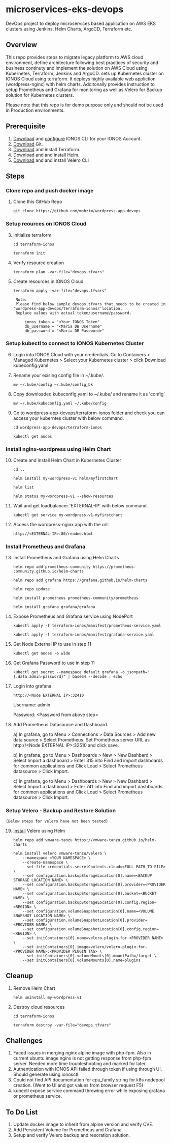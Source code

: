 # microservices-eks-devops
DevOps project to deploy microservices based application on AWS EKS clusters using Jenkins, Helm Charts, ArgoCD, Terraform etc. 

## Overview
This repo provides steps to migrate legacy platform to AWS cloud environment, define architecture following best practices of security and business continuty and implement the solution on AWS Cloud using Kubernetes, Terraform, Jenkins and ArgoCD.   sets up Kubernetes cluster on IONOS Cloud using terraform. It deploys highly available web appliction (wordpress-nginx) with helm charts. Additonally provides instruction to setup Prometheus and Grafana for monitoring as well as Velero for Backup solution for Kubernetes clusters. 

Please note that this repo is for demo purpose only and should not be used in Production environments. 

## Prerequisite
1. [Download](https://docs.ionos.com/cli-ionosctl) and [configure](https://registry.terraform.io/providers/ionos-cloud/ionoscloud/latest/docs) IONOS CLI for your IONOS Account. 
2. [Download](https://git-scm.com/downloads) Git. 
3. [Download](https://developer.hashicorp.com/terraform/install?product_intent=terraform) and install Terraform.
4. [Download](https://helm.sh/docs/intro/install/) and and install Helm. 
5. [Download](https://velero.io/docs/v1.6/basic-install/) and and install Velero CLI

## Steps

### Clone repo and push docker image

1. Clone this GitHub Repo

    `git clone https://github.com/mohzim/wordpress-app-devops`


### Setup reources on IONOS Cloud   

3. Initialize terraform

    `cd terraform-ionos`

    `terraform init`

4. Verify resource creation
        
    `terraform plan -var-file="devops.tfvars"`

5. Create resources in IONOS Cloud
        
    `terraform apply -var-file="devops.tfvars"`

        Note: 
        Please find below sample devops.tfvars that needs to be created in 'wordpress-app-devops/terraform-ionos/'location. 
        Replace values with actual token/username/password. 

            ionos_token = "<Your IONOS Token"
            db_username = "<Maria DB Username"
            db_password = "<Maria DB Password>"

### Setup kubectl to connect to IONOS Kubernetes Cluster

6. Login into IONOS Cloud with your credentials. Go to Containers > Managed Kubernetes > Select your Kubernetes cluster > click Download kubeconfig.yaml

7. Rename your exising config file in ~/.kube/. 

    `mv ~/.kube/config ~/.kube/config_bk`

8. Copy downloaded kubeconfig.yaml to ~/.kube/ and rename it as 'config'

    `mv ~/.kube/kubeconfig.yaml ~/.kube/config`

9. Go to wordpress-app-devops/terraform-ionos folder and check you can access your kuberntes cluster with below command. 

    `cd wordpress-app-devops/terraform-ionos`

    `kubectl get nodes`

### Install nginx-wordpress using Helm Chart

10. Create and install Helm Chart in Kubernetes Cluster

    `cd ..`

    `helm install my-wordpress-v1 helm/myfirstchart `

    `helm list`

    `helm status my-wordpress-v1 --show-resources`

11. Wait and get loadbalancer 'EXTERNAL-IP' with below command.

    `kubectl get service my-wordpress-v1-myfirstchart `

12. Access the wordpress-nginx app with the url: 

    `http://<EXTERNAL-IP>:80/readme.html`

### Install Prometheus and Grafana

13. Install Prometheus and Grafana using Helm Charts

    `helm repo add prometheus-community https://prometheus-community.github.io/helm-charts`

    `helm repo add grafana https://grafana.github.io/helm-charts`

    `helm repo update`

    `helm install prometheus prometheus-community/prometheus`

    `helm install grafana grafana/grafana`
    
14. Expose Prometheus and Grafana service using NodePort

    `kubectl apply -f terraform-ionos/manifest/prometheus-service.yaml`

    `kubectl apply -f terraform-ionos/manifest/grafana-service.yaml`

15. Get Node External IP to use in step 11

    `kubectl get nodes -o wide`

16. Get Grafana Password to use in step 11

    `kubectl get secret --namespace default grafana -o jsonpath="{.data.admin-password}" | base64 --decode ; echo`

17. Login into grafana

    `http://<Node EXTERNAL IP>:32410`

    Username: admin

    Password: \<Password from above step\>

18. Add Prometheus Datasource and Dashboard.

    a) In grafana, go to Menu > Connections > Data Sources > Add new data source > Select Prometheus. Set Prometheus server URL as http://\<Node EXTERNAL IP\>:32510 and click save.

    b) In grafana, go to Menu > Dashboards > New > New Dashbard > Select Import a dashboard > Enter 315 into Find and import dashboards for common applications and Click Load > Select Prometheus datasource > Click Import.  

    c) In grafana, go to Menu > Dashboards > New > New Dashbard > Select Import a dashboard > Enter 741 into Find and import dashboards for common applications and Click Load > Select Prometheus datasource > Click Import. 

### Setup Velero - Backup and Restore Solution
    (Below steps for Velero have not been tested)

19. [Install](https://github.com/vmware-tanzu/helm-charts/blob/main/charts/velero/README.md) Velero using Helm

        helm repo add vmware-tanzu https://vmware-tanzu.github.io/helm-charts 

        helm install velero vmware-tanzu/velero \
            --namespace <YOUR NAMESPACE> \
            --create-namespace \
            --set-file credentials.secretContents.cloud=<FULL PATH TO FILE> \
            --set configuration.backupStorageLocation[0].name=<BACKUP STORAGE LOCATION NAME> \
            --set configuration.backupStorageLocation[0].provider=<PROVIDER NAME> \
            --set configuration.backupStorageLocation[0].bucket=<BUCKET NAME> \
            --set configuration.backupStorageLocation[0].config.region=<REGION> \
            --set configuration.volumeSnapshotLocation[0].name=<VOLUME SNAPSHOT LOCATION NAME> \
            --set configuration.volumeSnapshotLocation[0].provider=<PROVIDER NAME> \
            --set configuration.volumeSnapshotLocation[0].config.region=<REGION> \
            --set initContainers[0].name=velero-plugin-for-<PROVIDER NAME> \
            --set initContainers[0].image=velero/velero-plugin-for-<PROVIDER NAME>:<PROVIDER PLUGIN TAG> \
            --set initContainers[0].volumeMounts[0].mountPath=/target \
            --set initContainers[0].volumeMounts[0].name=plugins


## Cleanup 

1. Remove Helm Chart

    `helm uninstall my-wordpress-v1`

2. Destroy cloud resources

    `cd terraform-ionos`
    
    `terraform destroy -var-file="devops.tfvars"`


## Challenges
1. Faced issues in merging nginx alpine image with php-fpm. Also in current ubuntu image nginx is not getting response from php-fpm server. Needed more time troubleshooting and marked for later. 
2. Authentication with IONOS API failed through token if using through UI. Should generate using ionosctl.
3. Could not find API documentation for cpu_family string for k8s nodepool creation. (Went to UI and got values from browser request F5)
4. kubectl expose service command throwing error while exposing grafana or prometheus service.   

## To Do List
1. Update docker image to inherit from alpine version and verify CVE.
2. Add Persistent Volume for Prometheus and Grafana. 
3. Setup and verify Velero backup and resoration solution. 
